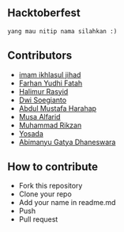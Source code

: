 ## Hacktoberfest

```
yang mau nitip nama silahkan :)
```

## Contributors

- [imam ikhlasul jihad](https://github.com/Rdx11)
- [Farhan Yudhi Fatah](https://github.com/markidings)
- [Halimur Rasyid](https://github.com/rasyid2027)
- [Dwi Soegianto](https://github.com/dozennium)
- [Abdul Mustafa Harahap](https://github.com/abdulmustafa40)
- [Musa Alfarid](https://github.com/MusaAlFarid)
- [Muhammad Rikzan](https://github.com/fandefat)
- [Yosada](https://github.com/yosadade)
- [Abimanyu Gatya Dhaneswara](https://github.com/geekbim)



## How to contribute

- Fork this repository
- Clone your repo
- Add your name in readme.md
- Push
- Pull request
